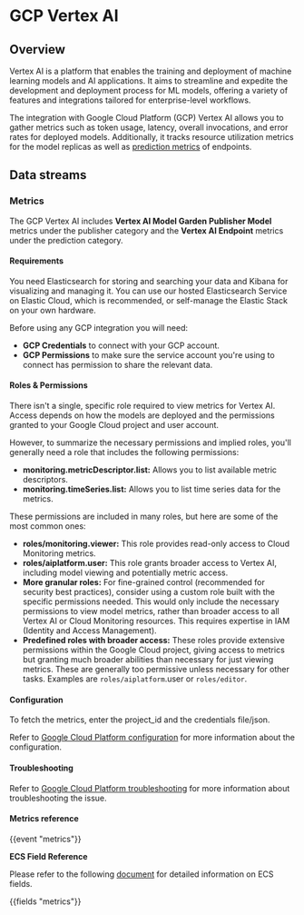 # GCP Vertex AI

## Overview

Vertex AI is a platform that enables the training and deployment of machine learning models and AI applications. It aims to streamline and expedite the development and deployment process for ML models, offering a variety of features and integrations tailored for enterprise-level workflows.

The integration with Google Cloud Platform (GCP) Vertex AI allows you to gather metrics such as token usage, latency, overall invocations, and error rates for deployed models. Additionally, it tracks resource utilization metrics for the model replicas as well as [prediction metrics](https://cloud.google.com/vertex-ai/docs/predictions/overview) of endpoints.

## Data streams

### Metrics

The GCP Vertex AI includes **Vertex AI Model Garden Publisher Model** metrics under the publisher category and the **Vertex AI Endpoint** metrics under the prediction category.

#### Requirements

You need Elasticsearch for storing and searching your data and Kibana for visualizing and managing it.
You can use our hosted Elasticsearch Service on Elastic Cloud, which is recommended, or self-manage the Elastic Stack on your own hardware.

Before using any GCP integration you will need:

* **GCP Credentials** to connect with your GCP account.
* **GCP Permissions** to make sure the service account you're using to connect has permission to share the relevant data.

#### Roles & Permissions

There isn't a single, specific role required to view metrics for Vertex AI. Access depends on how the models are deployed and the permissions granted to your Google Cloud project and user account. 

However, to summarize the necessary permissions and implied roles, you'll generally need a role that includes the following permissions:

- **monitoring.metricDescriptor.list:** Allows you to list available metric descriptors.
- **monitoring.timeSeries.list:** Allows you to list time series data for the metrics.

These permissions are included in many roles, but here are some of the most common ones:

- **roles/monitoring.viewer:** This role provides read-only access to Cloud Monitoring metrics.
- **roles/aiplatform.user:** This role grants broader access to Vertex AI, including model viewing and potentially metric access.
- **More granular roles:** For fine-grained control (recommended for security best practices), consider using a custom role built with the specific permissions needed. This would only include the necessary permissions to view model metrics, rather than broader access to all Vertex AI or Cloud Monitoring resources. This requires expertise in IAM (Identity and Access Management).
- **Predefined roles with broader access:** These roles provide extensive permissions within the Google Cloud project, giving access to metrics but granting much broader abilities than necessary for just viewing metrics. These are generally too permissive unless necessary for other tasks. Examples are `roles/aiplatform`.user or `roles/editor`.

#### Configuration

To fetch the metrics, enter the project_id and the credentials file/json.

Refer to [Google Cloud Platform configuration](https://www.elastic.co/docs/current/integrations/gcp#configure-the-integration-settings) for more information about the configuration.

#### Troubleshooting

Refer to [Google Cloud Platform troubleshooting](https://www.elastic.co/docs/current/integrations/gcp#metrics-collection-configuration:~:text=to%20collect%20metrics.-,Troubleshooting,-If%20you%20don%27t) for more information about troubleshooting the issue.

#### Metrics reference

{{event "metrics"}}

**ECS Field Reference**

Please refer to the following [document](https://www.elastic.co/guide/en/ecs/current/ecs-field-reference.html) for detailed information on ECS fields.

{{fields "metrics"}}